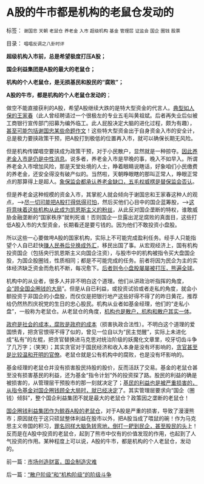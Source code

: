 # A股的牛市都是机构的老鼠仓发动的

标签： `谢国忠` `天朝` `老鼠仓` `养老金` `入市` `超级机构` `基金` `管理层` `证监会` `国企` `圈钱` `股票` 

目录： `唱唱反调之八卦时评`

**超级机构入市前，总是希望极度打压A股；**

**国企利益集团是A股的最大的老鼠仓；**

**机构的个人老鼠仓，是无损基民和股民的“腐败”；**

**A股的牛市，都是机构的个人老鼠仓发动的**；

做空不能直接获利的A股，希望A股继续大跌的是特大型资金的代言人。[典型如人保的王家春](../../../2009/4/30/谢国忠的利益，及其预言的2500点行情中轴正在成为现实.md)（此人曾经聘请过一个很极左的专业五毛叫黄祖斌。后者再失业后似被工商银行宣传部门招募为编外临工。此人屁股决定大脑的进化过程，颇为有趣），[甚至可能包括谢国忠某些命题作文](../../../2011/9/21/打压“投机和高利贷”，经济危机只会火上添油.md)！这些特大型资金出于自身资金入市的安全计，总是极力要挟政策干预，把A股打到极低的位置再入市，就可以确保长期无风险。

但是机构传媒唱空要挟成为政策干预，对于小民散户，显然就是一种掠夺。[因此养老金入市是仍是中性消息](../../../2012/3/23/全世界养老金都不能保值；入股市是N害之中取其轻；.md)。说多者，养老金入市是早晚的事，晚入不如早入。所谓养老金入市增加风险，那是天堂处境的人士，睁着眼睛说瞎话，好象咱们小民缴费的养老金，还安全得没有破产似的。当然啦，天朝睁眼瞎的那叫正常人，睁眼正常点的那算得上是超人。[象保监会都承认养老金缺口，五毛权威楞是替保监会否认](../../../2012/6/20/不但需要延迟退休，还需要大幅削减退休养老金.md)。

但是养老金这种规模的资金入市，其掌舵人就会倾向于谢国忠和王家春这种人的观点，——>[尽一切可能把A股打得低得可怕](../../../2011/11/2/唱空唱多不要唱“管理层管涨管跌”.md)，然后买他们心目中的国企蓝筹股，——>[这将意味着这些机构从此成为凯恩斯主义的粉丝](../../../2012/6/7/国有垄断利益集团借改革为名“跑马圈地”.md)，从此反对国企垄断的特权，谁敢威胁金融垄断的“国家秩序”就判死谁！否则国企一旦露出泥足腐败的真面目，这些打低A股入市的大型资金，长期看还是要亏钱的。因为他们不敢投资小盘股。

所以这些一心要做垮A股的国家机构，实际上不可能完成盈利任务。经手人只能指望个人自已赶快[赚人民券后兑换成外汇](../../../2012/6/24/“劣币驱逐良币”,没有法定货币如何收税？采购？.md)，移民出国了事。从宏观经济上，国有机构投资国企（包括央行凯恩斯主义向国企注资），与股市中的机构被指令买大盘国企股，为国企股圈钱，性质相同；都是不可能完成的任务。前者将因为民企为主的实体经济缺乏资金而危机不断，每况愈下。[后者则令小盘股屡屡被打压，熊遍全球](../../../2012/1/5/证监会政策过度令A股熊遍全球.md)。

机构中的从业者，很多人并非不明白这个道理。他们从讲政治听指挥的角度，[会“顾全国企圈钱的大局](../../../2012/5/7/证监会可以“挽国企将倾之大厦”吗？.md)”。但是从自已利益，或投资试验或者走私的角度，就会小额投资于非国企的小盘股，而仅仅是把银行地产这些好得不得了的昨日黄花，推荐给仍然热烈庆祝党的生日的忠心股民。机构从业者如基金经理，他们的“走私小盘”，一般称为老鼠仓。从老鼠仓的角度，[机构也是散户，机构和散户其实一体](../../../2012/6/4/向国际接轨的中国特色.md)。

[政府是社会的成本，腐败是政府的成本](../../../2010/2/26/行政是社会的成本，而腐败是行政的成本.md)（损害执政合法性）。不明白这个道理的爱国愤青，把贪官恨得不得了似的，曾见一位自以为“民主觉醒”，实际上未进化成“私有”的左棍，把贪官替换进马克思对统治阶级的妖魔化文章里，咬牙切齿斗争了几万字；（笑笑）；其实贪官对于国民经济和收入本身是没有坏影响的，[贪官甚至是比较温和开明的官僚](../../../2012/3/18/贪官腐败伤害了公有制，但伤害老百姓的利益了吗？.md)。老鼠仓就是公有机构中的腐败，也是没有坏影响的。

基金经理的老鼠仓并没有损害股民持股的股价，反而活跃了交易。基金的老鼠仓甚至没有损害基民的利益，还为基金“指令计划”外的投资探了路。股民的利益的确是被损害的，从管理层干预股市的那一刻就决定了；[基民的利益也是被严重损害的，从指令基金对国企圈钱顾全大局时，就已经决定](../../../2007/8/30/让“专家理财”买开放基金风险最大.md)了。其实管理层要求向“国企（圈钱）倾斜”，整个国企利益集团不就是最大的老鼠仓？政策因之垄断的老鼠仓！

[国企圈钱利益集团作为鲸吞A股的老鼠仓](../../../2012/7/2/对国企仍存幻想，都是左棍的封建思想.md)，对于A股是严重的损害，导致了漫漫熊市；原因就在于这只硕鼠整体利益在股市以外，把A股当成了喂鼠的碗！作为马克思主义帝国的积习，[罪名同样大脑急转弯地，倒打一耙到民企，甚至股民的头](../../../2011/10/30/“国家垄断资本主义”的大脑急转弯.md)上！反而是在A股中投资的老鼠仓，起到了熊市中仅有的价值发现的作用，也起到了人气投资的作用。某种程度上可以说，A股的牛市，都是机构的个人老鼠仓，发动的。

前一篇：[市场创造财富，国企制造灾难](../../../2012/7/3/市场创造财富，国企制造灾难.md)

后一篇：[“散户阶级”和“机构阶级”的阶级斗争](../../../2012/7/3/“散户阶级”和“机构阶级”的阶级斗争.md)
